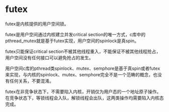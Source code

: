 # futex

futex是内核提供的用户空间锁。

futex是用户空间通过内核建立并发critical section的唯一方式，c库中的pthread_mutex就是基于futex实现，用户空间的spinlock是真spin。

futex只能保证critical section不被其他线程重入，不能保证不被其他线程抢占，用户空间没有任何接口可以避免抢占的发生。

用户空间c库的pthread类spinlock、mutex、semphore是基于真spin或者futex来实现，与内核的spinlock、mutex、semphore完全不是一个范畴的概念，也没有任何关系，不要混淆。

futex在非竞争状态下，不需要陷入内核，开销仅为用户态的一个地址原子操作。在竞争状态下，等锁线程会入队，解锁线程会出队，这两类操作均需要陷入内核态完成。
